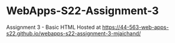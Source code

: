 # WebApps-S22-Assignment-3
Assignment 3 - Basic HTML
Hosted at https://44-563-web-apps-s22.github.io/webapps-s22-assignment-3-mjaichand/